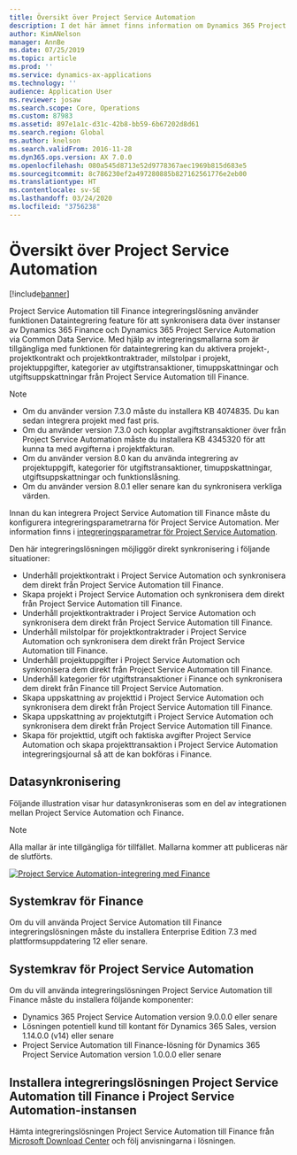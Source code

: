 ```yaml
---
title: Översikt över Project Service Automation
description: I det här ämnet finns information om Dynamics 365 Project Service Automation till Dynamics 365 Finance-lösningen.
author: KimANelson
manager: AnnBe
ms.date: 07/25/2019
ms.topic: article
ms.prod: ''
ms.service: dynamics-ax-applications
ms.technology: ''
audience: Application User
ms.reviewer: josaw
ms.search.scope: Core, Operations
ms.custom: 87983
ms.assetid: 897e1a1c-d31c-42b8-bb59-6b67202d8d61
ms.search.region: Global
ms.author: knelson
ms.search.validFrom: 2016-11-28
ms.dyn365.ops.version: AX 7.0.0
ms.openlocfilehash: 080a545d8713e52d9778367aec1969b815d683e5
ms.sourcegitcommit: 8c786230ef2a497280885b827162561776e2eb00
ms.translationtype: HT
ms.contentlocale: sv-SE
ms.lasthandoff: 03/24/2020
ms.locfileid: "3756238"
---
```

# <a name="project-service-automation-overview"></a>Översikt över Project Service Automation

[!include[banner](../includes/banner.md)]

Project Service Automation till Finance integreringslösning använder funktionen Dataintegrering feature för att synkronisera data över instanser av Dynamics 365 Finance och Dynamics 365 Project Service Automation via Common Data Service. Med hjälp av integreringsmallarna som är tillgängliga med funktionen för dataintegrering kan du aktivera projekt-, projektkontrakt och projektkontraktrader, milstolpar i projekt, projektuppgifter, kategorier av utgiftstransaktioner, timuppskattningar och utgiftsuppskattningar från Project Service Automation till Finance.

> [!NOTE]
> - Om du använder version 7.3.0 måste du installera KB 4074835. Du kan sedan integrera projekt med fast pris.
> - Om du använder version 7.3.0 och kopplar avgiftstransaktioner över från Project Service Automation måste du installera KB 4345320 för att kunna ta med avgifterna i projektfakturan.
> - Om du använder version 8.0 kan du använda integrering av projektuppgift, kategorier för utgiftstransaktioner, timuppskattningar, utgiftsuppskattningar och funktionslåsning.
> - Om du använder version 8.0.1 eller senare kan du synkronisera verkliga värden.

Innan du kan integrera Project Service Automation till Finance måste du konfigurera integreringsparametrarna för Project Service Automation. Mer information finns i [integreringsparametrar för Project Service Automation](PSA-parameters.md).

Den här integreringslösningen möjliggör direkt synkronisering i följande situationer:

- Underhåll projektkontrakt i Project Service Automation och synkronisera dem direkt från Project Service Automation till Finance.
- Skapa projekt i Project Service Automation och synkronisera dem direkt från Project Service Automation till Finance.
- Underhåll projektkontraktrader i Project Service Automation och synkronisera dem direkt från Project Service Automation till Finance.
- Underhåll milstolpar för projektkontraktrader i Project Service Automation och synkronisera dem direkt från Project Service Automation till Finance.
- Underhåll projektuppgifter i Project Service Automation och synkronisera dem direkt från Project Service Automation till Finance.
- Underhåll kategorier för utgiftstransaktioner i Finance och synkronisera dem direkt från Finance till Project Service Automation.
- Skapa uppskattning av projekttid i Project Service Automation och synkronisera dem direkt från Project Service Automation till Finance.
- Skapa uppskattning av projektutgift i Project Service Automation och synkronisera dem direkt från Project Service Automation till Finance.
- Skapa för projekttid, utgift och faktiska avgifter Project Service Automation och skapa projekttransaktion i Project Service Automation integreringsjournal så att de kan bokföras i Finance.

## <a name="data-synchronization"></a>Datasynkronisering

Följande illustration visar hur datasynkroniseras som en del av integrationen mellan Project Service Automation och Finance.

> [!NOTE]
> Alla mallar är inte tillgängliga för tillfället. Mallarna kommer att publiceras när de slutförts.

[![Project Service Automation-integrering med Finance](./media/PSA-integration.png)](./media/PSA-integration.png)

## <a name="system-requirements-for-finance"></a>Systemkrav för Finance

Om du vill använda Project Service Automation till Finance integreringslösningen måste du installera Enterprise Edition 7.3 med plattformsuppdatering 12 eller senare.

## <a name="system-requirements-for-project-service-automation"></a>Systemkrav för Project Service Automation

Om du vill använda integreringslösningen Project Service Automation till Finance måste du installera följande komponenter:

- Dynamics 365 Project Service Automation version 9.0.0.0 eller senare
- Lösningen potentiell kund till kontant för Dynamics 365 Sales, version 1.14.0.0 (v14) eller senare
- Project Service Automation till Finance-lösning för Dynamics 365 Project Service Automation version 1.0.0.0 eller senare

## <a name="install-the-project-service-automation-to-finance-integration-solution-in-your-project-service-automation-instance"></a>Installera integreringslösningen Project Service Automation till Finance i Project Service Automation-instansen

Hämta integreringslösningen Project Service Automation till Finance från [Microsoft Download Center](https://www.microsoft.com/download/details.aspx?id=57016) och följ anvisningarna i lösningen.
